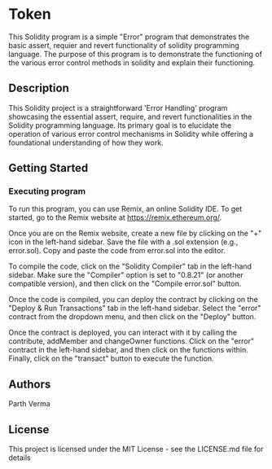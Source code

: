 # Token

This Solidity program is a simple "Error" program that demonstrates the basic assert, requier and revert functionality of solidity programming language. The purpose of this program is to demonstrate the functioning of the various error control methods in solidity and explain their functioning.
## Description

This Solidity project is a straightforward 'Error Handling' program showcasing the essential assert, require, and revert functionalities in the Solidity programming language. Its primary goal is to elucidate the operation of various error control mechanisms in Solidity while offering a foundational understanding of how they work.

## Getting Started

### Executing program

To run this program, you can use Remix, an online Solidity IDE. To get started, go to the Remix website at https://remix.ethereum.org/.

Once you are on the Remix website, create a new file by clicking on the "+" icon in the left-hand sidebar. Save the file with a .sol extension (e.g., error.sol). Copy and paste the code from error.sol into the editor.

To compile the code, click on the "Solidity Compiler" tab in the left-hand sidebar. Make sure the "Compiler" option is set to "0.8.21" (or another compatible version), and then click on the "Compile error.sol" button.

Once the code is compiled, you can deploy the contract by clicking on the "Deploy & Run Transactions" tab in the left-hand sidebar. Select the "error" contract from the dropdown menu, and then click on the "Deploy" button.

Once the contract is deployed, you can interact with it by calling the contribute, addMember and changeOwner functions. Click on the "error" contract in the left-hand sidebar, and then click on the functions within. Finally, click on the "transact" button to execute the function.

## Authors

Parth Verma


## License

This project is licensed under the MIT License - see the LICENSE.md file for details
